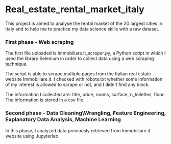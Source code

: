 # Real_estate_rental_market_italy
This project is aimed to analyse the rental market of the 20 largest cities in Italy and to help me to practice my data science skills with a raw dataset. 

### First phase - Web scraping
The first file uploaded is Immobiliare.it_scraper.py, a Python script in which I used the library Selenium in order to collect data using a web scraping technique.

The script is able to scrape multiple pages from the Italian real estate website Immobiliare.it. I checked with robots.txt whether some information of my interest is allowed to scrape or not, and I didn't find any block.

The information I collected are: title, price, rooms, surface, n_toilettes, floor.
The information is stored in a csv file.


### Second phase - Data Cleaning\Wrangling, Feature Engineering, Explanatory Data Analysis, Machine Learning
In this phase, I analyzed data previously retrieved from Immobiliare.it website using Jupyterlab

